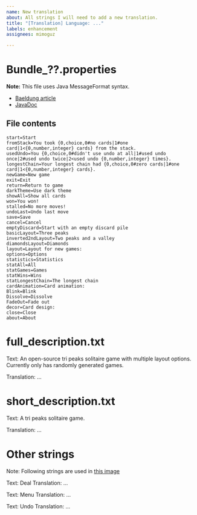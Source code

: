 ```yaml
---
name: New translation
about: All strings I will need to add a new translation.
title: "[Translation] Language: ..."
labels: enhancement
assignees: mimoguz

---
```


# Bundle_??.properties

**Note:** This file uses Java MessageFormat syntax.

* [Baeldung article](https://www.baeldung.com/java-localization-messages-formatting)
* [JavaDoc](https://docs.oracle.com/javase/7/docs/api/java/text/MessageFormat.html)

## File contents

    start=Start
    fromStack=You took {0,choice,0#no cards|1#one card|1<{0,number,integer} cards} from the stack.
    usedUndo=You {0,choice,0#didn't use undo at all|1#used undo once|2#used undo twice|2<used undo {0,number,integer} times}.
    longestChain=Your longest chain had {0,choice,0#zero cards|1#one card|1<{0,number,integer} cards}.
    newGame=New game
    exit=Exit
    return=Return to game
    darkTheme=Use dark theme
    showAll=Show all cards
    won=You won!
    stalled=No more moves!
    undoLast=Undo last move
    save=Save
    cancel=Cancel
    emptyDiscard=Start with an empty discard pile
    basicLayout=Three peaks
    inverted2ndLayout=Two peaks and a valley
    diamondsLayout=Diamonds
    layout=Layout for new games:
    options=Options
    statistics=Statistics
    statAll=All
    statGames=Games
    statWins=Wins
    statLongestChain=The longest chain
    cardAnimation=Card animation:
    Blink=Blink
    Dissolve=Dissolve
    FadeOut=Fade out
    decor=Card design:
    close=Close
    about=About

# full_description.txt

Text: An open-source tri peaks solitaire game with multiple layout options. Currently only has randomly generated games.

Translation: ...

# short_description.txt

Text: A tri peaks solitaire game.

Translation: ...

# Other strings

Note: Following strings are used in [this image](https://github.com/mimoguz/tripeaks-gdx/blob/main/fastlane/metadata/android/en-US/images/phoneScreenshots/2.png)

Text: Deal
Translation: ...

Text: Menu
Translation: ...

Text: Undo
Translation: ...
